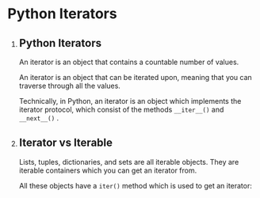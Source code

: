 # Python Iterators
<!DOCTYPE html>
<html>
<body>
    <ol>
        <li>
            <h2>Python Iterators</h2>
            <p>An iterator is an object that contains a countable number of values.</p>
            <p>An iterator is an object that can be iterated upon, meaning that you can traverse through all the values.</p>
            <p>Technically, in Python, an iterator is an object which implements the iterator protocol, which consist of the methods <code>__iter__()</code> and <code>__next__()</code> .<p>
            <li>
                <h2>Iterator vs Iterable</h2>
                <p>Lists, tuples, dictionaries, and sets are all iterable objects. They are iterable containers which you can get an iterator from.</p>
                <p>All these objects have a <code>iter()</code> method which is used to get an iterator:</p>
            </li>
        </li>
    </ol>
</body>
</html>
